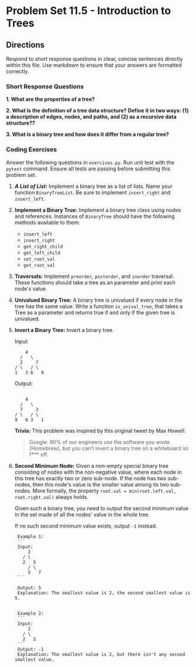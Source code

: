 # Problem Set 11.5 - Introduction to Trees

## Directions
Respond to short response questions in clear, concise sentences directly within this file. Use markdown to ensure that your answers are formatted correctly.

### Short Response Questions
**1. What are the properties of a tree?**

**2. What is the definition of a tree data structure? Define it in two ways: (1) a description of edges, nodes, and paths, and (2) as a recursive data structure??**

**3. What is a binary tree and how does it differ from a regular tree?**

### Coding Exercises
Answer the following questions in `exercises.py`. Run unit test with the `pytest` command. Ensure all tests are passing before submitting this problem set.

1. **_A List of List:_** Implement a binary tree as a list of lists. Name your function `BinaryTreeList`. Be sure to implement `insert_right` and `insert_left`.

2. **Implement a Binary True:** Implement a binary tree class using nodes and references. Instances of `BinaryTree` should have the following methods available to them:
   - `insert_left`
   - `insert_right`
   - `get_right_child`
   - `get_left_child`
   - `set_root_val`
   - `get_root_val`

3. **Traversals:** Implement `preorder`, `postorder`, and `inorder` traversal. These functions should take a tree as an parameter and print each node's value.
   
4. **Univalued Binary Tree:** A binary tree is univalued if every node in the tree has the same value. Write a function `is_unival_tree`, that takes a Tree as a parameter and returns true if and only if the given tree is univalued.

5. **Invert a Binary Tree:** Invert a binary tree.

    Input:
      ```
          4
        /   \
        2     7
      / \   / \
      1   3 6   9
      ```

      Output:
      ```

          4
        /   \
        7     2
      / \   / \
      9   6 3   1
      ```

      **Trivia:**
      This problem was inspired by this original tweet by Max Howell:

      > Google: 90% of our engineers use the software you wrote (Homebrew), but you can’t invert a binary tree on a whiteboard so f*** off.

6. **Second Minimum Node:** Given a non-empty special binary tree consisting of nodes with the non-negative value, where each node in this tree has exactly two or zero sub-node. If the node has two sub-nodes, then this node's value is the smaller value among its two sub-nodes. More formally, the property `root.val = min(root.left.val, root.right.val)` always holds.

      Given such a binary tree, you need to output the second minimum value in the set made of all the nodes' value in the whole tree.

      If no such second minimum value exists, output `-1` instead.

        Example 1:
        ```
        Input: 
            2
          / \
          2   5
            / \
            5   7
        ```

        Output: 5
        Explanation: The smallest value is 2, the second smallest value is 5.
        

        Example 2:
        ```
        Input: 
            2
          / \
          2   2
        ```
        Output: -1
        Explanation: The smallest value is 2, but there isn't any second smallest value.
        